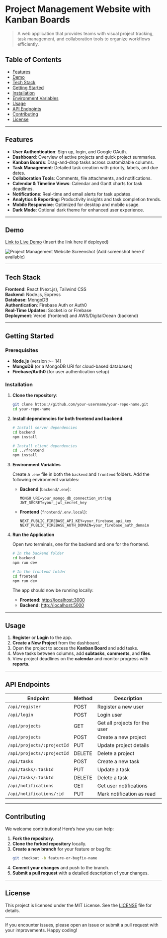 # Project Management Website with Kanban Boards

> A web application that provides teams with visual project tracking, task management, and collaboration tools to organize workflows efficiently.

## Table of Contents

- [Features](#features)
- [Demo](#demo)
- [Tech Stack](#tech-stack)
- [Getting Started](#getting-started)
- [Installation](#installation)
- [Environment Variables](#environment-variables)
- [Usage](#usage)
- [API Endpoints](#api-endpoints)
- [Contributing](#contributing)
- [License](#license)

---

## Features

- **User Authentication**: Sign up, login, and Google OAuth.
- **Dashboard**: Overview of active projects and quick project summaries.
- **Kanban Boards**: Drag-and-drop tasks across customizable columns.
- **Task Management**: Detailed task creation with priority, labels, and due dates.
- **Collaboration Tools**: Comments, file attachments, and notifications.
- **Calendar & Timeline Views**: Calendar and Gantt charts for task deadlines.
- **Notifications**: Real-time and email alerts for task updates.
- **Analytics & Reporting**: Productivity insights and task completion trends.
- **Mobile Responsive**: Optimized for desktop and mobile usage.
- **Dark Mode**: Optional dark theme for enhanced user experience.

---

## Demo

[Link to Live Demo](#) (Insert the link here if deployed)

![Project Management Website Screenshot](#) (Add screenshot here if available)

---

## Tech Stack

**Frontend**: React (Next.js), Tailwind CSS  
**Backend**: Node.js, Express  
**Database**: MongoDB  
**Authentication**: Firebase Auth or Auth0  
**Real-Time Updates**: Socket.io or Firebase  
**Deployment**: Vercel (frontend) and AWS/DigitalOcean (backend)

---

## Getting Started

### Prerequisites

- **Node.js** (version >= 14)
- **MongoDB** (or a MongoDB URI for cloud-based databases)
- **Firebase/Auth0** (for user authentication setup)

### Installation

1. **Clone the repository**:

   ```bash
   git clone https://github.com/your-username/your-repo-name.git
   cd your-repo-name
   ```

2. **Install dependencies for both frontend and backend**:

   ```bash
   # Install server dependencies
   cd backend
   npm install

   # Install client dependencies
   cd ../frontend
   npm install
   ```

3. **Environment Variables**

   Create a `.env` file in both the `backend` and `frontend` folders. Add the following environment variables:

   - **Backend** (`backend/.env`):
     ```plaintext
     MONGO_URI=your_mongo_db_connection_string
     JWT_SECRET=your_jwt_secret_key
     ```
   - **Frontend** (`frontend/.env.local`):
     ```plaintext
     NEXT_PUBLIC_FIREBASE_API_KEY=your_firebase_api_key
     NEXT_PUBLIC_FIREBASE_AUTH_DOMAIN=your_firebase_auth_domain
     ```

4. **Run the Application**

   Open two terminals, one for the backend and one for the frontend.

   ```bash
   # In the backend folder
   cd backend
   npm run dev

   # In the frontend folder
   cd frontend
   npm run dev
   ```

   The app should now be running locally:
   - **Frontend**: [http://localhost:3000](http://localhost:3000)
   - **Backend**: [http://localhost:5000](http://localhost:5000)

---

## Usage

1. **Register** or **Login** to the app.
2. **Create a New Project** from the dashboard.
3. Open the project to access the **Kanban Board** and add tasks.
4. Move tasks between columns, add **subtasks**, **comments**, and **files**.
5. View project deadlines on the **calendar** and monitor progress with **reports**.

---

## API Endpoints

| Endpoint                  | Method | Description                       |
| ------------------------- | ------ | --------------------------------- |
| `/api/register`           | POST   | Register a new user               |
| `/api/login`              | POST   | Login user                        |
| `/api/projects`           | GET    | Get all projects for the user     |
| `/api/projects`           | POST   | Create a new project              |
| `/api/projects/:projectId`| PUT    | Update project details            |
| `/api/projects/:projectId`| DELETE | Delete a project                  |
| `/api/tasks`              | POST   | Create a new task                 |
| `/api/tasks/:taskId`      | PUT    | Update a task                     |
| `/api/tasks/:taskId`      | DELETE | Delete a task                     |
| `/api/notifications`      | GET    | Get user notifications            |
| `/api/notifications/:id`  | PUT    | Mark notification as read         |

---

## Contributing

We welcome contributions! Here’s how you can help:

1. **Fork the repository**.
2. **Clone the forked repository** locally.
3. **Create a new branch** for your feature or bug fix:
   ```bash
   git checkout -b feature-or-bugfix-name
   ```
4. **Commit your changes** and push to the branch.
5. **Submit a pull request** with a detailed description of your changes.

---

## License

This project is licensed under the MIT License. See the [LICENSE](LICENSE) file for details.

---

If you encounter issues, please open an issue or submit a pull request with your improvements. Happy coding!